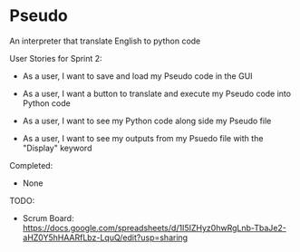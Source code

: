 # Pseudo
An interpreter that translate English to python code

User Stories for Sprint 2:

* As a user, I want to save and load my Pseudo code in the GUI

* As a user, I want a button to translate and execute my Pseudo code into Python code

* As a user, I want to see my Python code along side my Pseudo file

* As a user, I want to see my outputs from my Psuedo file with the "Display" keyword 


Completed:

* None

TODO:

* Scrum Board: https://docs.google.com/spreadsheets/d/1I5IZHyz0hwRgLnb-TbaJe2-aHZ0Y5hHAARfLbz-LquQ/edit?usp=sharing
